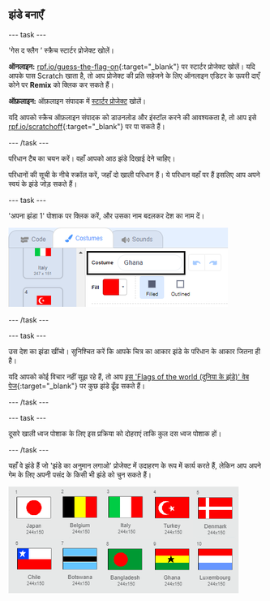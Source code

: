 ## झंडे बनाएँ

--- task ---

'गेस द फ्लैग ’ स्क्रैच स्टार्टर प्रोजेक्ट खोलें।

**ऑनलाइन:** [rpf.io/guess-the-flag-on](https://rpf.io/guess-the-flag-on){:target="_blank"} पर स्टार्टर प्रोजेक्ट खोलें। यदि आपके पास Scratch खाता है, तो आप प्रोजेक्ट की प्रति सहेजने के लिए ऑनलाइन एडिटर के ऊपरी दाएँ कोने पर **Remix** को क्लिक कर सकते हैं।

**ऑफ़लाइन:** ऑफ़लाइन संपादक में [स्टार्टर प्रोजेक्ट](https://rpf.io/p/hi-IN/guess-the-flag-go) खोलें।

यदि आपको स्क्रैच ऑफ़लाइन संपादक को डाउनलोड और इंस्टॉल करने की आवश्यकता है, तो आप इसे [rpf.io/scratchoff](https://rpf.io/scratchoff){:target="_blank"} पर पा सकते हैं।

--- /task ---

परिधान टैब का चयन करें। वहाँ आपको आठ झंडे दिखाई देने चाहिए।

परिधानों की सूची के नीचे स्क्रॉल करें, जहाँ दो खाली परिधान हैं। ये परिधान वहाँ पर हैं इसलिए आप अपने स्वयं के झंडे जोड़ सकते हैं।

--- task ---

'अपना झंडा 1' पोशाक पर क्लिक करें, और उसका नाम बदलकर देश का नाम दें।

![परिधान का नाम बदलें](images/rename-costume.png)

--- /task ---

--- task ---

उस देश का झंडा खींचो। सुनिश्चित करें कि आपके चित्र का आकार झंडे के परिधान के आकार जितना ही है।

यदि आपको कोई विचार नहीं सूझ रहे हैं, तो आप [इस 'Flags of the world (दुनिया के झंडे)' वेब पेज](https://www.countries-ofthe-world.com/flags-of-the-world.html){:target="_blank"} पर कुछ झंडे ढूँढ सकते हैं।

--- /task ---

--- task ---

दूसरे खाली ध्वज पोशाक के लिए इस प्रक्रिया को दोहराएं ताकि कुल दस ध्वज पोशाक हों।

--- /task ---

यहाँ वे झंडे हैं जो 'झंडे का अनुमान लगाओ' प्रोजेक्ट में उदाहरण के रूप में कार्य करते हैं, लेकिन आप अपने गेम के लिए अपनी पसंद के किसी भी झंडे को चुन सकते हैं।

![सभी झंडों के परिधान](images/all-costumes.png)
